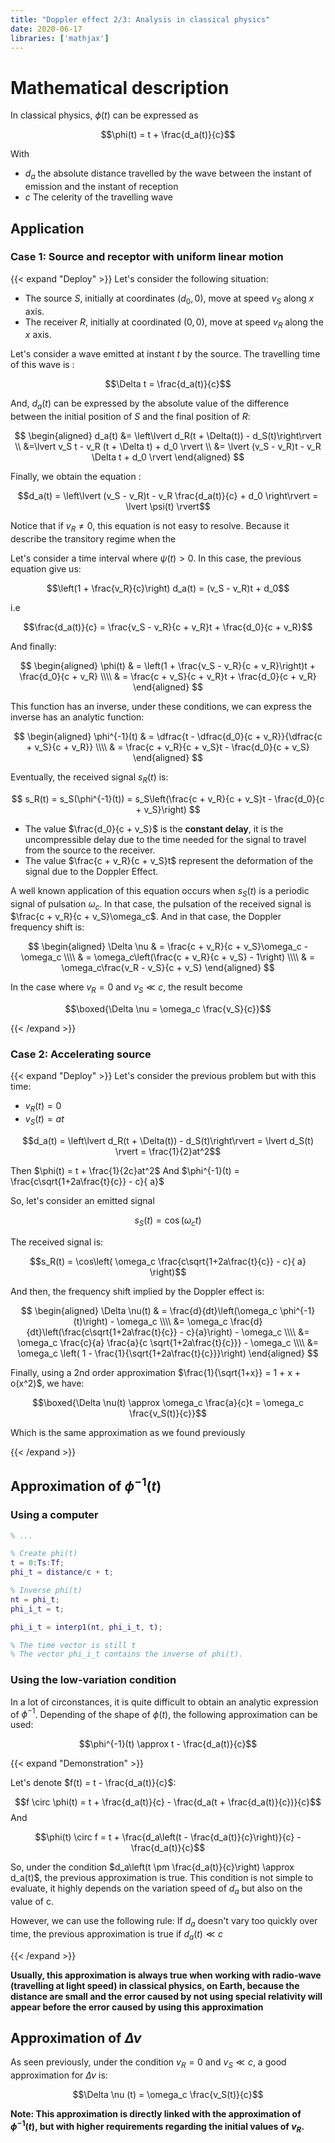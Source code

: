 ```yaml
---
title: "Doppler effect 2/3: Analysis in classical physics"
date: 2020-06-17
libraries: ['mathjax']
---
```


# Mathematical description

In classical physics, $\phi(t)$ can be expressed as

$$\phi(t) = t + \frac{d_a(t)}{c}$$

With
- $d_a$ the absolute distance travelled by the wave between the instant of emission and the instant of reception
- $c$ The celerity of the travelling wave

## Application

### Case 1: Source and receptor with uniform linear motion
{{< expand "Deploy" >}}
Let's consider the following situation:

- The source $S$, initially at coordinates $(d_0, 0)$, move at speed $v_S$ along $x$ axis.
- The receiver $R$, initially at coordinated $(0, 0)$, move at speed $v_R$ along the $x$ axis.

Let's consider a wave emitted at instant $t$ by the source. The travelling time of this wave is :

$$\Delta t = \frac{d_a(t)}{c}$$

And, $d_a(t)$ can be expressed by the absolute value of the difference between the initial position of $S$ and the final position of $R$:

$$
\begin{aligned}
d_a(t) &= \left\lvert d_R(t + \Delta(t)) -  d_S(t)\right\rvert \\
&=\lvert v_S t - v_R (t + \Delta t) + d_0 \rvert \\
&= \lvert (v_S - v_R)t - v_R \Delta t + d_0 \rvert
\end{aligned}
$$

Finally, we obtain the equation :

$$d_a(t) = \left\lvert (v_S - v_R)t - v_R \frac{d_a(t)}{c} + d_0 \right\rvert = \lvert \psi(t) \rvert$$

Notice that if $v_R \not = 0$, this equation is not easy to resolve. Because it describe the transitory regime when the  

Let's consider a time interval where $\psi(t) > 0$. In this case, the previous equation give us:

$$\left(1 + \frac{v_R}{c}\right) d_a(t) = (v_S - v_R)t + d_0$$

i.e

$$\frac{d_a(t)}{c} = \frac{v_S - v_R}{c + v_R}t + \frac{d_0}{c + v_R}$$

And finally:

$$
\begin{aligned}
\phi(t) & = \left(1 + \frac{v_S - v_R}{c + v_R}\right)t + \frac{d_0}{c + v_R} \\\\
& = \frac{c + v_S}{c + v_R}t + \frac{d_0}{c + v_R}
\end{aligned}
$$

This function has an inverse, under these conditions, we can express the inverse has an analytic function:

$$
\begin{aligned}
\phi^{-1}(t) & = \dfrac{t - \dfrac{d_0}{c + v_R}}{\dfrac{c + v_S}{c + v_R}} \\\\
& = \frac{c + v_R}{c + v_S}t - \frac{d_0}{c + v_S}
\end{aligned}
$$

Eventually, the received signal $s_R(t)$ is:

$$
s_R(t) = s_S(\phi^{-1}(t)) = s_S\left(\frac{c + v_R}{c + v_S}t - \frac{d_0}{c + v_S}\right)
$$

- The value $\frac{d_0}{c + v_S}$ is the **constant delay**, it is the uncompressible delay due to the time needed for the signal to travel from the source to the receiver.
- The value $\frac{c + v_R}{c + v_S}t$ represent the deformation of the signal due to the Doppler Effect.

A well known application of this equation occurs when $s_S(t)$ is a periodic signal of pulsation $\omega_c$. In that case, the pulsation of the received signal is $\frac{c + v_R}{c + v_S}\omega_c$. And in that case, the Doppler frequency shift is:

$$
\begin{aligned}
\Delta \nu & = \frac{c + v_R}{c + v_S}\omega_c - \omega_c \\\\
& = \omega_c\left(\frac{c + v_R}{c + v_S} - 1\right) \\\\
& = \omega_c\frac{v_R - v_S}{c + v_S}
\end{aligned}
$$

In the case where $v_R = 0$ and $v_S \ll c$, the result become 

$$\boxed{\Delta \nu = \omega_c \frac{v_S}{c}}$$

{{< /expand >}}

### Case 2: Accelerating source

{{< expand "Deploy" >}}
Let's consider the previous problem but with this time:

- $v_R(t) = 0$
- $v_S(t) = a t$

$$d_a(t) = \left\lvert d_R(t + \Delta(t)) -  d_S(t)\right\rvert = \lvert d_S(t) \rvert = \frac{1}{2}at^2$$

Then $\phi(t) = t + \frac{1}{2c}at^2$
And $\phi^{-1}(t) = \frac{c\sqrt{1+2a\frac{t}{c}} - c}{ a}$

So, let's consider an emitted signal

$$s_S(t) = \cos(\omega_c t)$$

The received signal is:

$$s_R(t) = \cos\left( \omega_c \frac{c\sqrt{1+2a\frac{t}{c}} - c}{ a} \right)$$

And then, the frequency shift implied by the Doppler effect is:

$$
\begin{aligned}
\Delta \nu(t) & = \frac{d}{dt}\left(\omega_c \phi^{-1}(t)\right) - \omega_c \\\\
&= \omega_c \frac{d}{dt}\left(\frac{c\sqrt{1+2a\frac{t}{c}} - c}{a}\right) - \omega_c \\\\
&= \omega_c \frac{c}{a} \frac{a}{c \sqrt{1+2a\frac{t}{c}}} - \omega_c \\\\
&= \omega_c \left( 1 - \frac{1}{\sqrt{1+2a\frac{t}{c}}}\right)
\end{aligned}
$$

Finally, using a 2nd order approximation $\frac{1}{\sqrt{1+x}} = 1 + x + o(x^2)$, we have:

$$\boxed{\Delta \nu(t) \approx \omega_c \frac{a}{c}t = \omega_c \frac{v_S(t)}{c}}$$

Which is the same approximation as we found previously

{{< /expand >}}

## Approximation of $\phi^{-1}(t)$

### Using a computer

```matlab
% ...

% Create phi(t)
t = 0:Ts:Tf;
phi_t = distance/c + t;

% Inverse phi(t)
nt = phi_t;
phi_i_t = t;

phi_i_t = interp1(nt, phi_i_t, t);

% The time vector is still t
% The vector phi_i_t contains the inverse of phi(t).
```

### Using the low-variation condition

In a lot of circonstances, it is quite difficult to obtain an analytic expression of $\phi^{-1}$. Depending of the shape of $\phi(t)$, the following approximation can be used:

$$\phi^{-1}(t) \approx t - \frac{d_a(t)}{c}$$

{{< expand "Demonstration" >}}

Let's denote $f(t) = t - \frac{d_a(t)}{c}$:

$$f \circ \phi(t) = t + \frac{d_a(t)}{c} - \frac{d_a(t + \frac{d_a(t)}{c})}{c}$$
And

$$\phi(t) \circ f = t + \frac{d_a\left(t - \frac{d_a(t)}{c}\right)}{c} - \frac{d_a(t)}{c}$$

So, under the condition $d_a\left(t \pm \frac{d_a(t)}{c}\right) \approx d_a(t)$, the previous approximation is true. This condition is not simple to evaluate, it highly depends on the variation speed of $d_a$ but also on the value of c.

However, we can use the following rule: If $d_a$ doesn't vary too quickly over time, the previous approximation is true if $d_a(t) \ll c$

{{< /expand >}}

**Usually, this approximation is always true when working with radio-wave (travelling at light speed) in classical physics, on Earth, because the distance are small and the error caused by not using special relativity will appear before the error caused by using this approximation**

## Approximation of $\Delta \nu$

As seen previously, under the condition $v_R = 0$ and $v_S \ll c$, a good approximation for $\Delta \nu$ is:

$$\Delta \nu (t) = \omega_c \frac{v_S(t)}{c}$$

**Note: This approximation is directly linked with the approximation of $\phi^{-1}(t)$, but with higher requirements regarding the initial values of $v_R$.**